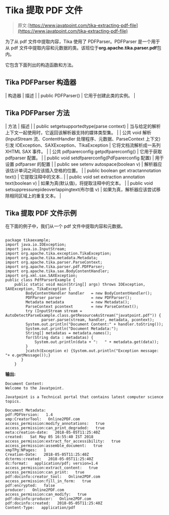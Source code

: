 # Tika 提取 PDF 文件

> 原文:[https://www.javatpoint.com/tika-extracting-pdf-file](https://www.javatpoint.com/tika-extracting-pdf-file)

为了从 pdf 文件中提取内容，Tika 使用了 PDFParser。PDFParser 是一个用于从 pdf 文件中提取内容和元数据的类。该班位于**org.apache.tika.parser.pdf**包内。

它包含下面列出的构造函数和方法。

## Tika PDFParser 构造器

| 构造器 | 描述 |
| public PDFParser() | 它用于创建此类的实例。 |

## Tika PDFParser 方法

| 方法 | 描述 |
| public set<mediatype>getsupportedtype(parse context)</mediatype> | 当与给定的解析上下文一起使用时，它返回该解析器支持的媒体类型集。 |
| 公共 void 解析(InputStream 流、ContentHandler 处理程序、元数据、ParseContext 上下文)引发 IOException、SAXException、TikaException | 它将文档流解析成一系列 XHTML SAX 事件。 |
| 公共 pdfparerconfig getpdfparerconfig() | 它用于获取 pdfparser 配置。 |
| public void setdfparerconfig(PdFparerconfig 配置) | 用于设置 pdfparser 的配置 |
| public see setenv autospace(boolean v) | 解析器应该估计单词之间应该插入空格的位置。 |
| public boolean get xtractannotation text() | 它提取注释中的文本.. |
| public void set extraction annotation text(boolean v) | 如果为真(默认值)，将提取注释中的文本。 |
| public void setsuppressurepideoverlappingtext(布尔值 v) | 如果为真，解析器应该尝试移除相同区域上的重复文本。 |

## Tika 提取 PDF 文件示例

在下面的例子中，我们从一个 pdf 文件中提取内容和元数据。

```

package tikaexample;
import java.io.IOException;
import java.io.InputStream;
import org.apache.tika.exception.TikaException;
import org.apache.tika.metadata.Metadata;
import org.apache.tika.parser.ParseContext;
import org.apache.tika.parser.pdf.PDFParser;
import org.apache.tika.sax.BodyContentHandler;
import org.xml.sax.SAXException;
public class PdfParserExample {
	public static void main(String[] args) throws IOException, SAXException, TikaException {
		 BodyContentHandler handler   = new BodyContentHandler();
		 PDFParser parser             = new PDFParser();
		 Metadata metadata            = new Metadata();
		 ParseContext pcontext        = new ParseContext();
		 try (InputStream stream = AutoDetectParseExample.class.getResourceAsStream("javatpoint.pdf")) {
		        parser.parse(stream, handler, metadata, pcontext);
	     System.out.println("Document Content:" + handler.toString());
	     System.out.println("Document Metadata:");
	     String[] metadatas = metadata.names(); 
	     for(String data : metadatas) {
	         System.out.println(data + ":   " + metadata.get(data));  
	     }
		 }catch(Exception e) {System.out.println("Exception message: "+ e.getMessage());}
	   }
	}

```

**输出:**

```
Document Content:
Welcome to the Javatpoint. 

Javatpoint is a Technical portal that contains latest computer science topics. 

Document Metadata:
pdf:PDFVersion:   1.4
xmp:CreatorTool:   Online2PDF.com
access_permission:modify_annotations:   true
access_permission:can_print_degraded:   true
meta:creation-date:   2018-05-05T11:25:40Z
created:   Sat May 05 16:55:40 IST 2018
access_permission:extract_for_accessibility:   true
access_permission:assemble_document:   true
xmpTPg:NPages:   1
Creation-Date:   2018-05-05T11:25:40Z
dcterms:created:   2018-05-05T11:25:40Z
dc:format:   application/pdf; version=1.4
access_permission:extract_content:   true
access_permission:can_print:   true
pdf:docinfo:creator_tool:   Online2PDF.com
access_permission:fill_in_form:   true
pdf:encrypted:   false
producer:   Online2PDF.com
access_permission:can_modify:   true
pdf:docinfo:producer:   Online2PDF.com
pdf:docinfo:created:   2018-05-05T11:25:40Z
Content-Type:   application/pdf

```